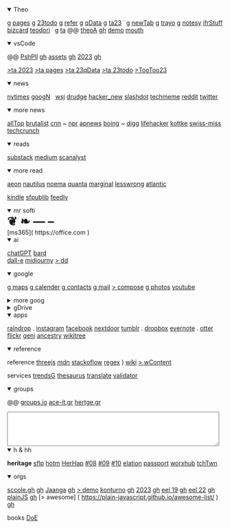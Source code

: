 <details class=box open><summary title="2022-10-06" >Theo</summary>

[g]( https://github.com/theo-armour/pages) [pages]( https://theo-armour.github.io/pages/ )
[g]( https://github.com/theo-armour/2023-todo) [23todo]( https://theo-armour.github.io/2023-todo/ )
[g]( https://github.com/theo-armour/reference) [refer]( https://theo-armour.github.io/reference/ )
[g]( https://github.com/theo-armour/2023-qdata/) [qData]( https://theo-armour.github.io/2023-qdata/ )
[g]( https://github.com/theo-armour/2023/) [ta23]( https://theo-armour.github.io/2023 )
&dot;
[g]( https://github.com/theo-armour/2023/tree/master/apps/newww-tab ) [newTab]( https://theo-armour.github.io/2023/apps/newww-tab/ )
[g]( https://github.com/theo-armour/2023/tree/master/apps/trayo ) [trayo](https://theo-armour.github.io/2023/apps/trayo/)
[g]( https://github.com/theo-armour/2023/tree/master/apps/notesy ) [notesy](https://theo-armour.github.io/2023/apps/notesy)
[ifrStuff](https://theo-armour.github.io/2023/apps/iframe-stuff)
[bizcard]( https://theo-armour.github.io/2023/about/business-card.html )
[teodori](https://theo-armour.github.io/qdata/apps/teodori)
&dot;
[g]( https://github.com/theo-armour) [ta]( https://theo-armour.github.io/ )
@@ [theoA]( https://theo-armour.github.io/ ) [gh]( https://github.com/theo-armour/theo-armour.github.io )
[demo]( https://theo-armour.github.io/2021/demo-reel/v-2021-08-31/iframe-carousel-r1.html )
[mouth]( https://theo-armour.github.io/mouth-stl-2022/simple-stl )

<details open><summary>vsCode</summary>

@@ [PshPll]( https://pushme-pullyou.github.io/ ) [gh]( https://github.com/pushme-pullyou/ )
[assets]( https://pushme-pullyou.github.io/assets/ ) [gh]( https://github.com/pushme-pullyou/assets/ )
[2023]( https://pushme-pullyou.github.io/2023/ "TooToo") [gh]( https://github.com/pushme-pullyou/2023/ )

[&gt;ta 2023]( https://vscode.dev/github/theo-armour/2023 )
[&gt;ta pages]( https://vscode.dev/github/theo-armour/pages )
[&gt;ta 23qData]( https://vscode.dev/github/theo-armour/2023-qdata )
[&gt;ta 23todo]( https://vscode.dev/github/theo-armour/2023-todo )
[&gt;TooToo23]( https://vscode.dev/github/pushme-pullyou/tootoo-2023/ )

</details>

</details>


<!-- NEWS -->

<details class=box open><summary>news</summary>

[nytimes]( https://nytimes.com/ )
[googN]( https://news.google.com/ ) &nbsp; [wsj]( https://www.wsj.com/ )
[drudge]( https://drudgereport.com )
[hacker_new]( https://news.ycombinator.com/ )
[slashdot]( https://slashdot.org/ )
[techmeme]( https://techmeme.com )
[reddit]( https://reddit.com )
[twitter]( https://twitter.com/ )

<details open><summary>more news</summary>

[allTop]( https://alltop.com/ )
[brutalist]( https://brutalist.report/ )
[cnn]( https://lite.cnn.io ) ~ [npr]( https://text.npr.org/ )
[apnews]( https://apnews.com )
[boing]( https://boingboing.net/blog/ ) ~ [digg]( https://digg.com/ )
[lifehacker]( https://lifehacker.com/ )
[kottke]( https://kottke.org )
[swiss-miss]( https://swiss-miss.com )
[techcrunch]( https://techcrunch.com )

</details>

</details>



<details class=box open><summary>reads</summary>

[substack](https://substack.com/inbox)
[medium]( https://medium.com/ )
[scanalyst]( https://scanalyst.fourmilab.ch/ )

<details open><summary>more read</summary>

[aeon](https://aeon.co/)
[nautilus](https://nautil.us/)
[noema]( https://www.noemamag.com/)
[quanta]( https://www.quantamagazine.org/)
[marginal]( https://www.themarginalian.org/ )
[lesswrong]( https://www.lesswrong.com/ )
[atlantic]( https://www.theatlantic.com/)

[kindle]( https://read.amazon.com/kindle-library )
[sfpublib]( https://sfpl.org/)
[feedly]( https://feedly.com/ )

</details>

</details>




<details class=box open><summary>mr softi</summary>

<h1 style="margin:0;">❦ ❧ &mdash; &ndash; </h1>
[ms365]( https://office.com )

<details open><summary>ai</summary>

[chatGPT]( https://chat.openai.com/chat )
[bard]( https://bard.google.com/ )
<br>
[dall-e]( https://labs.openai.com/ )
[midjourny]( https://www.midjourney.com/app/ )
[> dd]( https://discord.com/channels/662267976984297473/@home )

 </details>


<details open><summary>google</summary>

[g maps]( https://google.com/maps/ )
[g calender]( https://calendar.google.com/ )
[g contacts]( https://contacts.google.com/ )
[g mail]( https://mail.google.com/mail/u/0/?tab=mm#inbox )
[> compose]( https://mail.google.com/mail/?view=cm&amp;fs=1&amp;tf=1 )
[g photos]( https://photos.google.com/ )
[youtube]( https://youtube.com/ )

</details>

<details ><summary>more goog</summary>

[google]( https://google.com/ )
[g design]( https://design.google/ )
[g domains]( https://domains.google/ )
[g fiMessag]( https://messages.google.com/web/voicemail )
[g experimt]( https://experiments.withgoogle.com/experiments )
[g groups]( https://groups.google.com/ )
[g sites]( https://sites.google.com/ )

</details>


<!-- gDrive -->


<details ><summary>gDrive</summary>

@@ [g drive]( https://drive.google.com/?authuser=0#my-drive )
[> stars]( https://drive.google.com/drive/starred)
[> theo22]( https://drive.google.com/drive/folders/15KhLE7zV4TZhqu4d89x9K-HrubUm6rxV )
[> ace-it22]( https://drive.google.com/drive/folders/0B0g809SWki8tMjcwM2IwNjItNDk3ZC00NzhiLTk0NDEtZDYxZjJiYWRhMTU5 )
[> heritage]( https://drive.google.com/drive/folders/15M2I16bU8Tt5-w5EOLBiCmUiI1Wm2phD )
[> my sdg]( https://docs.google.com/document/d/1YsbP8hE83vkrvW-bmjmXNcfxtKYjQh1IhKUuDCaBfyE/edit# )
[> eel]( https://drive.google.com/drive/folders/1Qg5BGI1jeWAiwPyHnWpF_aIawiI7qvAO )

[scc eel]( https://drive.google.com/drive/folders/1_jB0axW28CIvjH0gTW44T9fSOxkl8frC )

gDrive ta22 h
[heritage]( https://drive.google.com/drive/folders/15M2I16bU8Tt5-w5EOLBiCmUiI1Wm2phD )
[> resiSS]( https://docs.google.com/spreadsheets/d/1BtqRUotYqAKiJSTiir5h4sLrTfMFg8XdtWvn46DYti8/edit#gid=1362604872 )
hh
[> folder]( https://drive.google.com/drive/folders/1MqjSUaIlRb7zjYd3886tlCMAQ0-Xk0Nk )
[> refman]( https://docs.google.com/document/d/1oO8sRRqVAj7g4FI-beDok11l9t590svvMwLJt5VUg5s )
[> 08]( https://docs.google.com/document/d/1iI9j5Ort73PLMPnUndQc7JEpPYQtoD3TickliqqSTb0/edit ) [> 09]( https://docs.google.com/document/d/1dC7MseGDhCl2x1fEOtmhGxenrMsGGxS9GR2dwJ-qDX8/edit )
[> 10]( https://docs.google.com/document/d/1Es--zDC4I4XYoklRJnSuMyhS1iggsuK2Y1KDTdHAMNQ/edit )

</details>

</details>


<!-- apps-->

<details class=box open><summary>apps</summary>

[raindrop]( https://app.raindrop.io/my/-1)
.
[instagram]( https://instagram.com/ )
[facebook]( https://facebook.com/ )
[nextdoor]( https://nextdoor.com/ )
[tumblr]( https://tumblr.com/ )
.
[dropbox]( https://dropbox.com/home )
[evernote]( https://evernote.com/Home.action )
.
[otter]( https://otter.ai/ )
[flickr]( https://flickr.com/ )
[geni]( https://geni.com/family-tree/index/6000000004118029730 )
[ancestry]( https://www.ancestry.com/ )
[wikitree]( https://www.wikitree.com/wiki/Main_Page )


<details open ><summary>reference</summary>

reference
[threejs]( https://threejs.org )
[mdn]( https://developer.mozilla.org/en-US/ )
[stackoflow]( https://stackoverflow.com/ )
[regex]( https://developer.mozilla.org/en-US/docs/Web/JavaScript/Guide/Regular_expressions/Cheatsheet) )
[wiki]( https://en.wikipedia.org )
[> wContent]( https://en.wikipedia.org/wiki/Wikipedia:Contents/Categories )

services
[trendsG]( https://trends.google.com/trends/?geo=US )
[thesaurus]( https://thesaurus.com )
[translate]( https://translate.google.com/ )
[validator]( https://validator.w3.org/ )

</details>

</details>


<details class=box open><summary>groups</summary>

@@ [groups.io]( https://groups.io/groups )
[ace-it.gr]( https://ace-it.groups.io/ )
[hertge.gr]( https://heritage.groups.io/g/residents/messages )

<textarea style="height:5rem;width:98%"></textarea>

<details open><summary>h & hh</summary>

<b>heritage</b>
[sflp]( https://en.wikipedia.org/wiki/Draft:San_Francisco_Ladies_Protection_and_Relief_Society )
[hotm]( https://heritageonthemarina.org/ )
[HerHap]( https://heritage-happenings.github.io/ )
[#08]( https://heritage-happenings.github.io/happenings-issues/2022/2022-08-heritage-happenings.pdf ) [#09]( https://heritage-happenings.github.io/happenings-issues/2022/2022-09-heritage-happenings.pdf )
[#10]( https://heritage-happenings.github.io/happenings-issues/2022/2022-10-heritage-happenings.pdf )
[elation]( https://app.elationpassport.com/passport/login/ )
[passport]( https://elationhealth.com/patient-passport/ )
[worxhub]( https://theheritagesf.theworxhub.com/Dashboard )
[tchTwn]( https://www.residentapps.com/ )


</details>

</details>

<!-- Heritage -->





<!-- ORGS -->


<details class=box open> <summary>orgs</summary>

[sccole.gh]( https://stephen-charles-cole.github.io/ ) [gh]( https://github.com/stephen-charles-cole )
[Jaanga]( http://jaanga.github.io/ ) [gh]( https://github.com/jaanga/jaanga.github.io/)
[> demo]( https://jaanga.github.io/demo/ )
[konturno]( https://konturno.github.io/ ) [gh]( https://github.com/konturno/konturno.github.io/ )
[2023]( https://konturno.github.io/2023 ) [gh]( https://github.com/konturno/konturno.github.io/2023 )
[eel 19]( https://evereverland.github.io/2019) [gh]( https://github.com/evereverland/2019 )
[eel 22]( https://evereverland.github.io ) [gh]( https://github.com/evereverland/evereverland.github.io )
[plainJS]( https://plain-javascript.github.io ) [gh]( https://github.com/plain-JavaScript/plain-JavaScript.github.io)
[> awesome] ( https://plain-javascript.github.io/awesome-list/ ) [gh]( https://github.com/plain-JavaScript/awesome-list )

books
[DoE]( file:///C:/Users/tarmo/OneDrive/Documents/GitHub/theo-armour-reference/books/The-Dawn-of-Everything-by-David-Graeber-David-Wengrow-z-lib.-zmbbo.pdf )

 </details>



<!--

games wordle sb cw
[wordle]( https://nytimes.com/games/wordle/index.html )
[spell-bee]( https://nytimes.com/puzzles/spelling-bee )
[cross-word]( https://nytimes.com/crosswords/game/mini )
[2nd guess]( https://real-statistics.com/wordle-strategy/best-first-two-guesses-wordle/ "slate" )
[2nd mit]( http://wordle-page.s3-website-us-east-1.amazonaws.com/ )
[word-tips]( https://word.tips/wordle/ )
[wordleBot]( https://nytimes.com/interactive/2022/upshot/wordle-bot.html )

-->